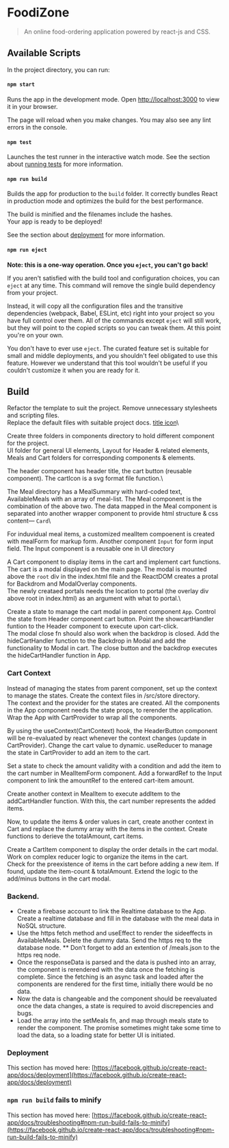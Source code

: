# FoodiZone

> An online food-ordering application powered by react-js and CSS.

## Available Scripts

In the project directory, you can run:

#### `npm start`

Runs the app in the development mode. Open [http://localhost:3000](http://localhost:3000) to view it in your browser.

The page will reload when you make changes.
You may also see any lint errors in the console.

#### `npm test`

Launches the test runner in the interactive watch mode.
See the section about [running tests](https://facebook.github.io/create-react-app/docs/running-tests) for more information.

#### `npm run build`

Builds the app for production to the `build` folder.
It correctly bundles React in production mode and optimizes the build for the best performance.

The build is minified and the filenames include the hashes.\
Your app is ready to be deployed!

See the section about [deployment](https://facebook.github.io/create-react-app/docs/deployment) for more information.

#### `npm run eject`

**Note: this is a one-way operation. Once you `eject`, you can't go back!**

If you aren't satisfied with the build tool and configuration choices, you can `eject` at any time. This command will remove the single build dependency from your project.

Instead, it will copy all the configuration files and the transitive dependencies (webpack, Babel, ESLint, etc) right into your project so you have full control over them. All of the commands except `eject` will still work, but they will point to the copied scripts so you can tweak them. At this point you're on your own.

You don't have to ever use `eject`. The curated feature set is suitable for small and middle deployments, and you shouldn't feel obligated to use this feature. However we understand that this tool wouldn't be useful if you couldn't customize it when you are ready for it.

## Build

Refactor the template to suit the project. Remove unnecessary stylesheets and scripting files.\
Replace the default files with suitable project docs. [title icon](https://www.favicon.cc/?action=icon&file_id=951529)\

Create three folders in components directory to hold different component for the project.\
 UI folder for general UI elements, Layout for Header & related elements, Meals and Cart folders for corresponding components & elements.

The header component has header title, the cart button (reusable component). The cartIcon is a svg format file function.\

The Meal directory has a MealSummary with hard-coded text, AvailableMeals with an array of meal-list. The Meal component is the combination of the above two. The data mapped in the Meal component is separated into another wrapper component to provide html structure & css content— `Card`\

For induvidual meal items, a customized mealItem compoenent is created with mealForm for markup form.
Another component `Input` for form input field. The Input component is a reusable one in UI directory

A Cart component to display items in the cart and implement cart functions. The cart is a modal displayed on the main page. The modal is mounted above the `root` div in the index.html file and the ReactDOM creates a protal for Backdrom and ModalOverlay components.\
The newly creataed portals needs the location to portal (the overlay div above root in index.html) as an argument with what to portal.\

Create a state to manage the cart modal in parent component `App`. Control the state from Header component cart button. Point the showcartHandler funtion to the Header component to execute upon cart-click.\
 The modal close fn should also work when the backdrop is closed. Add the hideCartHandler function to the Backdrop in Modal and add the functionality to Modal in cart. The close button and the backdrop executes the hideCartHandler function in App.

### Cart Context

Instead of managing the states from parent component, set up the context to manage the states. Create the context files in /src/store directory.\
The context and the provider for the states are created. All the components in the App component needs the state props, to rerender the application. Wrap the App with CartProvider to wrap all the components.

By using the useContext(CartContext) hook, the HeaderButton component will be re-evaluated by react whenever the context changes (update in CartProvider). Change the cart value to dynamic.
useReducer to manage the state in CartProvider to add an item to the cart.

Set a state to check the amount validity with a condition and add the item to the cart number in MealItemForm component. Add a forwardRef to the Input component to link the amountRef to the entered cart-item amount.

Create another context in MealItem to execute addItem to the addCartHandler function. With this, the cart number represents the added items.

Now, to update the items & order values in cart, create another context in Cart and replace the dummy array with the items in the context. Create functions to derieve the totalAmount, cart items.

Create a CartItem component to display the order details in the cart modal. Work on complex reducer logic to organize the items in the cart.\
Check for the preexistence of items in the cart before adding a new item. If found, update the item-count & totalAmount. Extend the logic to the add/minus buttons in the cart modal.

### Backend.

- Create a firebase account to link the Realtime database to the App. Create a realtime database and fill in the database with the meal data in NoSQL structure.
- Use the https fetch method and useEffect to render the sideeffects in AvailableMeals. Delete the dummy data. Send the https req to the database node.
  \*\* Don't forget to add an extention of /meals.json to the https req node.
- Once the responseData is parsed and the data is pushed into an array, the component is rerendered with the data once the fetching is complete. Since the fetching is an async task and loaded after the components are rendered for the first time, initially there would be no data.
- Now the data is changeable and the component should be reevaluated once the data changes, a state is required to avoid discrepencies and bugs.
- Load the array into the setMeals fn, and map through meals state to render the component. The promise sometimes might take some time to load the data, so a loading state for better UI is initiated.

### Deployment

This section has moved here: [https://facebook.github.io/create-react-app/docs/deployment](https://facebook.github.io/create-react-app/docs/deployment)

### `npm run build` fails to minify

This section has moved here: [https://facebook.github.io/create-react-app/docs/troubleshooting#npm-run-build-fails-to-minify](https://facebook.github.io/create-react-app/docs/troubleshooting#npm-run-build-fails-to-minify)
